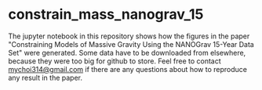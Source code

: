 # constrain_mass_nanograv_15

The jupyter notebook in this repository shows how the figures in the paper "Constraining Models of Massive Gravity Using the NANOGrav 15-Year Data Set" were generated. Some data have to be downloaded from elsewhere, because they were too big for github to store. Feel free to contact mychoi314@gmail.com if there are any questions about how to reproduce any result in the paper.
